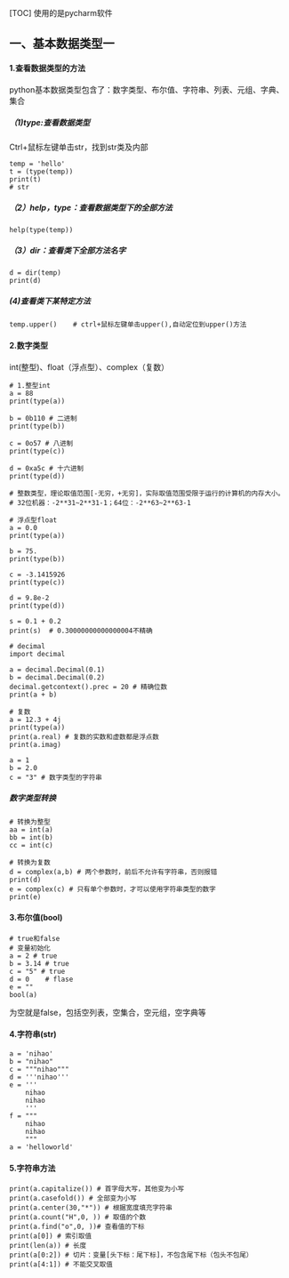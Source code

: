 [TOC]
使用的是pycharm软件


##  一、基本数据类型一

####  1.查看数据类型的方法

python基本数据类型包含了：数字类型、布尔值、字符串、列表、元组、字典、集合

##### （1)type:查看数据类型

Ctrl+鼠标左键单击str，找到str类及内部

```
temp = 'hello'
t = (type(temp))
print(t)
# str
```

#####  （2）help，type：查看数据类型下的全部方法

```
help(type(temp))
```

#####  （3）dir：查看类下全部方法名字

```
d = dir(temp)
print(d)
```

#####  (4)查看类下某特定方法

```
temp.upper()    # ctrl+鼠标左键单击upper(),自动定位到upper()方法

```

####  2.数字类型

int(整型)、float（浮点型）、complex（复数）

```
# 1.整型int
a = 88
print(type(a))

b = 0b110 # 二进制
print(type(b))

c = 0o57 # 八进制
print(type(c))

d = 0xa5c # 十六进制
print(type(d))

# 整数类型，理论取值范围[-无穷，+无穷]，实际取值范围受限于运行的计算机的内存大小。
# 32位机器：-2**31~2**31-1；64位：-2**63~2**63-1

# 浮点型float
a = 0.0
print(type(a))

b = 75.
print(type(b))

c = -3.1415926
print(type(c))

d = 9.8e-2
print(type(d))

s = 0.1 + 0.2
print(s)  # 0.30000000000000004不精确

# decimal
import decimal

a = decimal.Decimal(0.1)
b = decimal.Decimal(0.2)
decimal.getcontext().prec = 20 # 精确位数
print(a + b)

# 复数
a = 12.3 + 4j
print(type(a))
print(a.real) # 复数的实数和虚数都是浮点数
print(a.imag)

a = 1
b = 2.0
c = "3" # 数字类型的字符串
```

#####  数字类型转换 

```
# 转换为整型
aa = int(a)
bb = int(b)
cc = int(c)

# 转换为复数
d = complex(a,b) # 两个参数时，前后不允许有字符串，否则报错
print(d)
e = complex(c) # 只有单个参数时，才可以使用字符串类型的数字
print(e)
```

#### 3.布尔值(bool)

```
# true和false
# 变量初始化
a = 2 # true
b = 3.14 # true
c = "5" # true
d = 0    # flase
e = ""
bool(a)
```

为空就是false，包括空列表，空集合，空元组，空字典等

####  4.字符串(str)

```
a = 'nihao'
b = "nihao"
c = """nihao"""
d = '''nihao'''
e = '''
	nihao
	nihao
	'''
f = """
	nihao
	nihao
	"""
a = 'helloworld'

```

#### 5.字符串方法

```
print(a.capitalize()) # 首字母大写，其他变为小写
print(a.casefold()) # 全部变为小写
print(a.center(30,"*")) # 根据宽度填充字符串
print(a.count("H",0, )) # 取值的个数
print(a.find("o",0, ))# 查看值的下标
print(a[0]) # 索引取值
print(len(a)) # 长度
print(a[0:2]) # 切片：变量[头下标：尾下标]，不包含尾下标（包头不包尾）
print(a[4:1]) # 不能交叉取值
```

